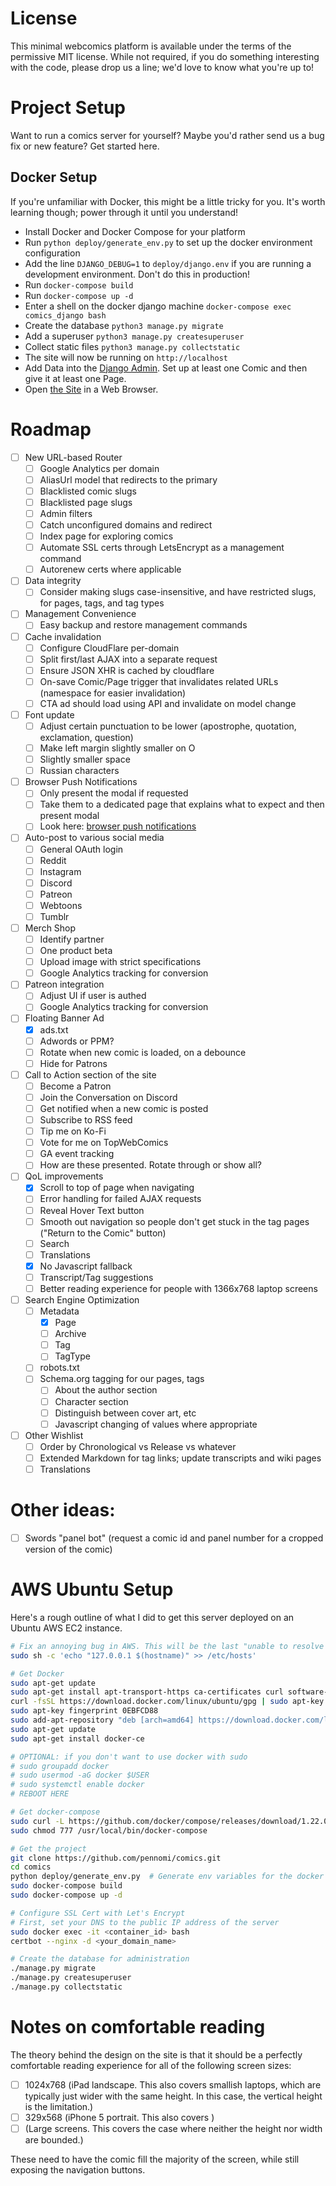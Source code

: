 # License

This minimal webcomics platform is available under the terms of the permissive MIT license. While not required, if you 
do something interesting with the code, please drop us a line; we'd love to know what you're up to!

# Project Setup

Want to run a comics server for yourself? Maybe you'd rather send us a bug fix or new feature? Get started here.

## Docker Setup

If you're unfamiliar with Docker, this might be a little tricky for you. It's worth learning though; power through it until you understand!

- Install Docker and Docker Compose for your platform
- Run `python deploy/generate_env.py` to set up the docker environment configuration
- Add the line `DJANGO_DEBUG=1` to `deploy/django.env` if you are running a development environment. Don't do this in production!
- Run `docker-compose build`
- Run `docker-compose up -d`
- Enter a shell on the docker django machine `docker-compose exec comics_django bash`
- Create the database `python3 manage.py migrate`
- Add a superuser `python3 manage.py createsuperuser`
- Collect static files `python3 manage.py collectstatic`
- The site will now be running on `http://localhost`
- Add Data into the [Django Admin](http://localhost/admin/). Set up at least one Comic and then give it at least one Page.
- Open [the Site](http://localhost) in a Web Browser.


# Roadmap

- [ ] New URL-based Router
  - [ ] Google Analytics per domain
  - [ ] AliasUrl model that redirects to the primary
  - [ ] Blacklisted comic slugs
  - [ ] Blacklisted page slugs
  - [ ] Admin filters
  - [ ] Catch unconfigured domains and redirect
  - [ ] Index page for exploring comics
  - [ ] Automate SSL certs through LetsEncrypt as a management command
  - [ ] Autorenew certs where applicable
- [ ] Data integrity
  - [ ] Consider making slugs case-insensitive, and have restricted slugs, for pages, tags, and tag types
- [ ] Management Convenience
  - [ ] Easy backup and restore management commands
- [ ] Cache invalidation
  - [ ] Configure CloudFlare per-domain
  - [ ] Split first/last AJAX into a separate request
  - [ ] Ensure JSON XHR is cached by cloudflare
  - [ ] On-save Comic/Page trigger that invalidates related URLs (namespace for easier invalidation)
  - [ ] CTA ad should load using API and invalidate on model change
- [ ] Font update
  - [ ] Adjust certain punctuation to be lower (apostrophe, quotation, exclamation, question)
  - [ ] Make left margin slightly smaller on O
  - [ ] Slightly smaller space
  - [ ] Russian characters
- [ ] Browser Push Notifications
  - [ ] Only present the modal if requested
  - [ ] Take them to a dedicated page that explains what to expect and then present modal
  - [ ] Look here: [browser push notifications](https://developers.google.com/web/updates/2016/07/web-push-interop-wins)
- [ ] Auto-post to various social media
  - [ ] General OAuth login
  - [ ] Reddit
  - [ ] Instagram
  - [ ] Discord
  - [ ] Patreon
  - [ ] Webtoons
  - [ ] Tumblr
- [ ] Merch Shop
  - [ ] Identify partner
  - [ ] One product beta
  - [ ] Upload image with strict specifications
  - [ ] Google Analytics tracking for conversion
- [ ] Patreon integration
  - [ ] Adjust UI if user is authed
  - [ ] Google Analytics tracking for conversion
- [ ] Floating Banner Ad
  - [x] ads.txt
  - [ ] Adwords or PPM?
  - [ ] Rotate when new comic is loaded, on a debounce
  - [ ] Hide for Patrons
- [ ] Call to Action section of the site
  - [ ] Become a Patron
  - [ ] Join the Conversation on Discord
  - [ ] Get notified when a new comic is posted
  - [ ] Subscribe to RSS feed
  - [ ] Tip me on Ko-Fi
  - [ ] Vote for me on TopWebComics
  - [ ] GA event tracking
  - [ ] How are these presented. Rotate through or show all?
- [ ] QoL improvements
  - [x] Scroll to top of page when navigating
  - [ ] Error handling for failed AJAX requests
  - [ ] Reveal Hover Text button
  - [ ] Smooth out navigation so people don't get stuck in the tag pages ("Return to the Comic" button)
  - [ ] Search
  - [ ] Translations
  - [x] No Javascript fallback
  - [ ] Transcript/Tag suggestions
  - [ ] Better reading experience for people with 1366x768 laptop screens
- [ ] Search Engine Optimization
  - [ ] Metadata
    - [x] Page
    - [ ] Archive
    - [ ] Tag
    - [ ] TagType
  - [ ] robots.txt
  - [ ] Schema.org tagging for our pages, tags
    - [ ] About the author section
    - [ ] Character section
    - [ ] Distinguish between cover art, etc
    - [ ] Javascript changing of values where appropriate
- [ ] Other Wishlist
  - [ ] Order by Chronological vs Release vs whatever
  - [ ] Extended Markdown for tag links; update transcripts and wiki pages
  - [ ] Translations

# Other ideas:

- [ ] Swords "panel bot" (request a comic id and panel number for a cropped version of the comic)

# AWS Ubuntu Setup

Here's a rough outline of what I did to get this server deployed on an Ubuntu AWS EC2 instance.

```bash
# Fix an annoying bug in AWS. This will be the last "unable to resolve host" error you see
sudo sh -c 'echo "127.0.0.1 $(hostname)" >> /etc/hosts'

# Get Docker
sudo apt-get update
sudo apt-get install apt-transport-https ca-certificates curl software-properties-common
curl -fsSL https://download.docker.com/linux/ubuntu/gpg | sudo apt-key add -
sudo apt-key fingerprint 0EBFCD88
sudo add-apt-repository "deb [arch=amd64] https://download.docker.com/linux/ubuntu $(lsb_release -cs) stable"
sudo apt-get update
sudo apt-get install docker-ce

# OPTIONAL: if you don't want to use docker with sudo
# sudo groupadd docker
# sudo usermod -aG docker $USER
# sudo systemctl enable docker
# REBOOT HERE

# Get docker-compose
sudo curl -L https://github.com/docker/compose/releases/download/1.22.0/docker-compose-`uname -s`-`uname -m` -o /usr/local/bin/docker-compose
sudo chmod 777 /usr/local/bin/docker-compose

# Get the project
git clone https://github.com/pennomi/comics.git
cd comics
python deploy/generate_env.py  # Generate env variables for the docker build
sudo docker-compose build
sudo docker-compose up -d

# Configure SSL Cert with Let's Encrypt
# First, set your DNS to the public IP address of the server
sudo docker exec -it <container_id> bash
certbot --nginx -d <your_domain_name>

# Create the database for administration
./manage.py migrate
./manage.py createsuperuser
./manage.py collectstatic
```

# Notes on comfortable reading

The theory behind the design on the site is that it should be a perfectly comfortable reading experience for all of
the following screen sizes:

- [ ] 1024x768 (iPad landscape. This also covers smallish laptops, which are typically just wider with the same height.
 In this case, the vertical height is the limitation.)
- [ ] 329x568 (iPhone 5 portrait. This also covers )
- [ ] (Large screens. This covers the case where neither the height nor width are bounded.)

These need to have the comic fill the majority of the screen, while still exposing the navigation buttons.
